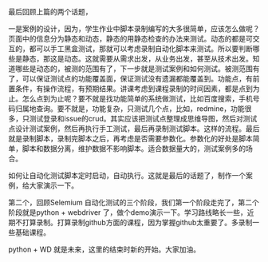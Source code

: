 最后回顾上篇的两个话题，

一是案例的设计，因为，学生作业中脚本录制编写的大多很简单，应该怎么做呢？页面中的信息分为静态和动态，静态的用静态检查的办法来测试。动态的都是可交互的，都可以手工黑盒测试，那就可以考虑录制自动化脚本来测试。所以要判断哪些是静态，那这是动态。这就需要从需求出发，从业务出发，甚至从技术出发。知道哪些是动态的，被测的范围有了，下一步就是测试案例和如何测试。被测范围有了，可以保证测试点的功能覆盖面，保证测试没有遗漏都能覆盖到。功能点，有前置条件，有操作流程，有预期结果。讲课考虑到课程录制的时间因素，都是点到为止。怎么点到为止呢？要不就是找功能简单的系统做测试，比如百度搜索，手机号码归属地查询。要不就是，功能复杂，只测试几个点，比如，redmine，功能很多，只测试登录和issue的crud。其实应该把测试点整理成思维导图，然后对测试点设计测试案例，然后再执行手工测试，最后再录制测试脚本。这样的流程。最后就是录制脚本，录制完脚本之后，再考虑是否需要参数化。参数化的好处是脚本简单，脚本和数据分离，维护数据不影响脚本。适合数据量大的，测试案例多的场合。

如何让自动化测试脚本定时启动，自动执行。这就是最后的话题了，制作一个案例，给大家演示一下。

第二个，回顾Selemium 自动化测试的三个阶段，我们第一个阶段走完了，第二个阶段就是python + webdriver 了，做个demo演示一下。学习路线略长一些，近期不打算录制。打算录制github方面的课程，因为掌握github太重要了。多录制一些基础课程。

python + WD 就是未来，这里的结束时新的开始。大家加油。
